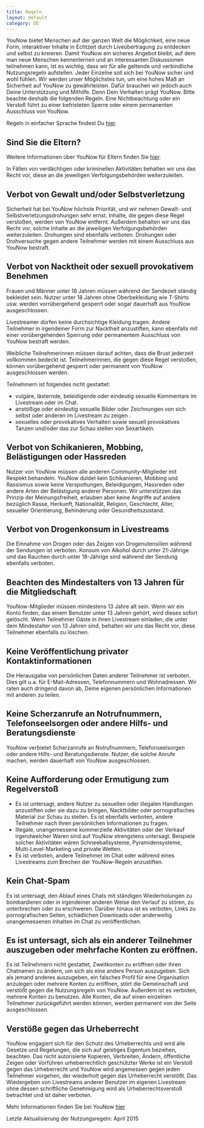 ```yaml
---
title: Regeln
layout: default
category: DE
---
```

YouNow bietet Menschen auf der ganzen Welt die Möglichkeit, eine neue Form, interaktiver Inhalte in Echtzeit durch Liveübertragung zu entdecken und selbst zu kreieren. Damit YouNow ein sicheres Angebot bleibt, auf dem man neue Menschen kennenlernen und an interessanten Diskussionen teilnehmen kann, ist es wichtig, dass wir für alle geltende und verbindliche Nutzungsregeln aufstellen. Jeder Einzelne soll sich bei YouNow sicher und wohl fühlen. 
Wir werden unser Möglichstes tun, um eine hohes Maß an Sicherheit auf YouNow zu gewährleisten. Dafür brauchen wir jedoch auch Deine Unterstützung und Mithilfe. Denn Dein Verhalten prägt YouNow. Bitte beachte deshalb die folgenden Regeln. Eine Nichtbeachtung oder ein Verstoß führt zu einer befristeten Sperre oder einem permanenten Ausschluss von YouNow.

Regeln in einfacher Sprache findest Du [hier](http://www.younow.com/policy/de/kindgerecht).

## Sind Sie die Eltern?

Weitere Informationen über YouNow für Eltern finden Sie [hier](/policy/de/eltern).

In Fällen von verdächtigen oder kriminellen Aktivitäten behalten wir uns das Recht vor, diese an die jeweiligen Verfolgungsbehörden weiterzuleiten.

## Verbot von Gewalt und/oder Selbstverletzung

Sicherheit hat bei YouNow höchste Priorität, und wir nehmen Gewalt- und Selbstverletzungsdrohungen sehr ernst. Inhalte, die gegen diese Regel verstoßen, werden von YouNow entfernt. Außerdem behalten wir uns das Recht vor, solche Inhalte an die jeweiligen Verfolgungsbehörden weiterzuleiten. Drohungen sind ebenfalls verboten. Drohungen oder Drohversuche gegen andere Teilnehmer werden mit einem Ausschluss aus YouNow bestraft.


## Verbot von Nacktheit oder sexuell provokativem Benehmen

Frauen und Männer unter 18 Jahren müssen während der Sendezeit ständig bekleidet sein. Nutzer unter 18 Jahren ohne Oberbekleidung wie T-Shirts usw. werden vorrübergehend gesperrt oder sogar dauerhaft aus YouNow ausgeschlossen.

Livestreamer dürfen keine durchsichtige Kleidung tragen. Andere Teilnehmer in irgendeiner Form zur Nacktheit anzustiften, kann ebenfalls mit einer vorübergehenden Sperrung oder permanentem Ausschluss von YouNow bestraft werden.

Weibliche Teilnehmerinnen müssen darauf achten, dass die Brust jederzeit vollkommen bedeckt ist. Teilnehmerinnen, die gegen diese Regel verstoßen, können vorübergehend gesperrt oder permanent von YouNow ausgeschlossen werden.

Teilnehmern ist folgendes nicht gestattet:

- vulgäre, lästernde, beleidigende oder eindeutig sexuelle Kommentare im Livestream oder im Chat.&nbsp;
- anstößige oder eindeutig sexuelle Bilder oder Zeichnungen von sich selbst oder anderen im Livestream zu zeigen
.&nbsp;
- sexuelles oder provokatives Verhalten sowie sexuell provokatives Tanzen und/oder das zur Schau stellen von Sexartikeln.&nbsp;

## Verbot von Schikanieren, Mobbing, Belästigungen oder Hassreden

Nutzer von YouNow müssen alle anderen Community-Mitglieder mit Respekt behandeln. YouNow duldet kein Schikanieren, Mobbing und Rassismus sowie keine Verspottungen, Beleidigungen, Hassreden oder andere Arten der Belästigung anderer Personen. Wir unterstützen das Prinzip der Meinungsfreiheit, erlauben aber keine Angriffe auf andere bezüglich Rasse, Herkunft, Nationalität, Religion, Geschlecht, Alter, sexueller Orientierung, Behinderung oder Gesundheitszustand.

## Verbot von Drogenkonsum in Livestreams

Die Einnahme von Drogen oder das Zeigen von Drogenutensilien während der Sendungen ist verboten. Konsum von Alkohol durch unter 21-Jährige und das Rauchen durch unter 18-Jährige sind während der Sendung ebenfalls verboten.

## Beachten des Mindestalters von 13 Jahren für die Mitgliedschaft

YouNow-Mitglieder müssen mindestens 13 Jahre alt sein. Wenn wir ein Konto finden, das einem Benutzer unter 13 Jahren gehört, wird dieses sofort gelöscht. Wenn Teilnehmer Gäste in ihren Livestream einladen, die unter dem Mindestalter von 13 Jahren sind, behalten wir uns das Recht vor, diese Teilnehmer ebenfalls zu löschen.

## Keine Veröffentlichung privater Kontaktinformationen

Die Herausgabe von persönlichen Daten anderer Teilnehmer ist verboten. Dies gilt u.a. für E-Mail-Adressen, Telefonnummern und Wohnadressen. Wir raten auch dringend davon ab, Deine eigenen persönlichen Informationen mit anderen zu teilen.

## Keine Scherzanrufe an Notrufnummern, Telefonseelsorgen oder andere Hilfs- und Beratungsdienste

YouNow verbietet Scherzanrufe an Notrufnummern, Telefonseelsorgen oder andere Hilfs- und Beratungsdienste. Nutzer, die solche Anrufe machen, werden dauerhaft von YouNow ausgeschlossen.

## Keine Aufforderung oder Ermutigung zum Regelverstoß

- Es ist untersagt, andere Nutzer zu sexuellen oder illegalen Handlungen anzustiften oder sie dazu zu bringen, Nacktbilder oder pornografisches Material zur Schau zu stellen. Es ist ebenfalls verboten, andere Teilnehmer nach Ihren persönlichen Informationen zu fragen.&nbsp;
- Illegale, unangemessene kommerzielle Aktivitäten oder der Verkauf irgendwelcher Waren sind auf YouNow strengstens untersagt. Beispiele solcher Aktivitäten wären Schneeballsysteme, Pyramidensysteme, Multi-Level-Marketing und private Wetten.&nbsp;
- Es ist verboten, andere Teilnehmer im Chat oder während eines Livestreams zum Brechen der YouNow-Regeln anzustiften.&nbsp;

## Kein Chat-Spam

Es ist untersagt, den Ablauf eines Chats mit ständigen Wiederholungen zu bombardieren oder in irgendeiner anderen Weise den Verlauf zu stören, zu unterbrechen oder zu erschweren. Darüber hinaus ist es verboten, Links zu pornografischen Seiten, schädlichen Downloads oder anderweitig unangemessenen Inhalten im Chat zu veröffentlichen.

## Es ist untersagt, sich als ein anderer Teilnehmer auszugeben oder mehrfache Konten zu eröffnen.

Es ist Teilnehmern nicht gestattet, Zweitkonten zu eröffnen oder ihren Chatnamen zu ändern, um sich als eine andere Person auszugeben. Sich als jemand anderes auszugeben, ein falsches Profil für eine Organisation anzulegen oder mehrere Konten zu eröffnen, stört die Gemeinschaft und verstößt gegen die Nutzungsregeln von YouNow. Außerdem ist es verboten, mehrere Konten zu benutzen. Alle Konten, die auf einen einzelnen Teilnehmer zurückgeführt werden können, werden permanent von der Seite ausgeschlossen.

## Verstöße gegen das Urheberrecht

YouNow engagiert sich für den Schutz des Urheberrechts und wird alle Gesetze und Regelungen, die sich auf geistiges Eigentum beziehen, beachten. Das nicht autorisierte Kopieren, Verbreiten, Ändern, öffentliche Zeigen oder Vorführen urheberrechtlich geschützter Werke ist ein Verstoß gegen das Urheberrecht und YouNow wird angemessen gegen jeden Teilnehmer vorgehen, der wiederholt gegen das Urheberrecht verstößt. Das Wiedergeben von Livestreams anderer Benutzer im eigenen Livestream ohne dessen schriftliche Genehmigung wird als Urheberrechtsverstoß betrachtet und ist daher verboten.

Mehr Informationen finden Sie bei YouNow [hier](http://www.younow.com/policy/de/terms)

Letzte Aktualisierung der Nutzungsregeln: April 2015
